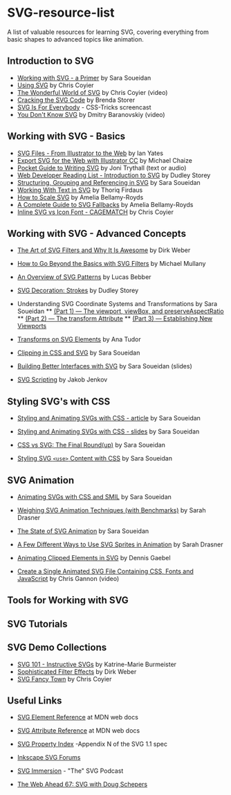 # SVG-resource-list
A list of valuable resources for learning SVG, covering everything from basic shapes to advanced topics like animation.

## Introduction to SVG
* [Working with SVG - a Primer](http://slides.com/sarasoueidan/working-with-svg-a-primer#/) by Sara Soueidan
* [Using SVG](https://css-tricks.com/using-svg/) by Chris Coyier
* [The Wonderful World of SVG](https://www.youtube.com/watch?v=tsGa-gcckwY&feature=youtu.be&list=PLIw40AGus5WB6fieI8P_OpAz4u6lzFAr6) by Chris Coyier (video)
* [Cracking the SVG Code](http://brendastorer.com/presentations/2015-10-CSSDevConf-SVGs/#intro) by Brenda Storer
* [SVG Is For Everybody](https://www.youtube.com/watch?v=w83XRCkMtHQ&feature=youtu.be&list=PLIw40AGus5WB6fieI8P_OpAz4u6lzFAr6) - CSS-Tricks screencast
* [You Don't Know SVG](https://www.youtube.com/watch?v=SeLOt_BRAqc&feature=youtu.be&list=PLIw40AGus5WB6fieI8P_OpAz4u6lzFAr6) by Dmitry Baranovskiy (video)

## Working with SVG - Basics
* [SVG Files - From Illustrator to the Web](https://design.tutsplus.com/tutorials/svg-files-from-illustrator-to-the-web--vector-20899) by Ian Yates
* [Export SVG for the Web with Illustrator CC](http://creativedroplets.com/export-svg-for-the-web-with-illustrator-cc/) by Michael Chaize
* [Pocket Guide to Writing SVG](http://svgpocketguide.com/book/) by Joni Trythall (text or audio)
* [Web Developer Reading List - Introduction to SVG](http://thenewcode.com/970/Web-Developer-Reading-List-Introduction-to-SVG) by Dudley Storey
* [Structuring, Grouping and Referencing in SVG](https://www.sarasoueidan.com/blog/structuring-grouping-referencing-in-svg/) by Sara Soueidan
* [Working With Text in SVG](https://www.hongkiat.com/blog/scalable-vector-graphics-text/) by Thoriq Firdaus
* [How to Scale SVG](https://css-tricks.com/scale-svg/) by Amelia Bellamy-Royds
* [A Complete Guide to SVG Fallbacks](https://css-tricks.com/a-complete-guide-to-svg-fallbacks/) by Amelia Bellamy-Royds
* [Inline SVG vs Icon Font - CAGEMATCH](https://css-tricks.com/icon-fonts-vs-svg/) by Chris Coyier

## Working with SVG - Advanced Concepts
* [The Art of SVG Filters and Why It Is Awesome](https://www.smashingmagazine.com/2015/05/why-the-svg-filter-is-awesome/) by Dirk Weber
* [How to Go Beyond the Basics with SVG Filters](https://www.creativebloq.com/netmag/how-go-beyond-basics-svg-filters-71412280) by Michael Mullany
* [An Overview of SVG Patterns](https://blogs.adobe.com/creativecloud/svg-patterns/) by Lucas Bebber
* [SVG Decoration: Strokes](http://thenewcode.com/358/SVG-Decoration-Strokes) by Dudley Storey
* Understanding SVG Coordinate Systems and Transformations by Sara Soueidan
** [(Part 1) — The viewport, viewBox, and preserveAspectRatio](https://www.sarasoueidan.com/blog/svg-coordinate-systems/)
** [(Part 2) — The transform Attribute](https://www.sarasoueidan.com/blog/svg-transformations/)
** [(Part 3) — Establishing New Viewports](https://www.sarasoueidan.com/blog/nesting-svgs/)
* [Transforms on SVG Elements](https://css-tricks.com/transforms-on-svg-elements/) by Ana Tudor
* [Clipping in CSS and SVG](https://www.sarasoueidan.com/blog/css-svg-clipping/) by Sara Soueidan
* [Building Better Interfaces with SVG](http://slides.com/sarasoueidan/building-better-interfaces-with-svg#/) by Sara Soueidan (slides)

* [SVG Scripting](http://tutorials.jenkov.com/svg/scripting.html) by Jakob Jenkov

## Styling SVG's with CSS
* [Styling and Animating SVGs with CSS - article](https://www.smashingmagazine.com/2014/11/styling-and-animating-svgs-with-css/) by Sara Soueidan
* [Styling and Animating SVGs with CSS - slides](http://slides.com/sarasoueidan/styling-animating-svgs-with-css#/) by Sara Soueidan
* [CSS vs SVG: The Final Round(up)](https://theblog.adobe.com/css-vs-svg-the-final-roundup) by Sara Soueidan

* [Styling SVG `<use>` Content with CSS](https://tympanus.net/codrops/2015/07/16/styling-svg-use-content-css/) by Sara Soueidan

## SVG Animation
* [Animating SVGs with CSS and SMIL](http://slides.com/sarasoueidan/animating-svg-with-css-and-smil-full-version#/) by Sara Soueidan
* [Weighing SVG Animation Techniques (with Benchmarks)](https://css-tricks.com/weighing-svg-animation-techniques-benchmarks/) by Sarah Drasner
* [The State of SVG Animation](https://theblog.adobe.com/the-state-of-svg-animation) by Sara Soueidan

* [A Few Different Ways to Use SVG Sprites in Animation](https://www.smashingmagazine.com/2015/03/different-ways-to-use-svg-sprites-in-animation/) by Sarah Drasner
* [Animating Clipped Elements in SVG](https://www.smashingmagazine.com/2015/12/animating-clipped-elements-svg/) by Dennis Gaebel
* [Create a Single Animated SVG File Containing CSS, Fonts and JavaScript](https://www.youtube.com/watch?v=S6P_N2JWSrc&feature=youtu.be&list=PLIw40AGus5WB6fieI8P_OpAz4u6lzFAr6) by Chris Gannon (video)

## Tools for Working with SVG

## SVG Tutorials

## SVG Demo Collections
* [SVG 101 - Instructive SVGs](https://codepen.io/collection/AxKdex/) by Katrine-Marie Burmeister
* [Sophisticated Filter Effects](https://codepen.io/collection/ArxmyO/) by Dirk Weber
* [SVG Fancy Town](https://codepen.io/collection/svfAa/) by Chris Coyier

## Useful Links
* [SVG Element Reference](https://developer.mozilla.org/en-US/docs/Web/SVG/Element) at MDN web docs
* [SVG Attribute Reference](https://developer.mozilla.org/en-US/docs/Web/SVG/Attribute) at MDN web docs
* [SVG Property Index](https://www.w3.org/TR/SVG/propidx.html) -Appendix N of the SVG 1.1 spec

* [Inkscape SVG Forums](http://www.inkscapeforum.com/viewforum.php?f=16)

* [SVG Immersion](http://svgimmersion.com/) - "The" SVG Podcast
* [The Web Ahead 67: SVG with Doug Schepers](http://5by5.tv/webahead/67)



